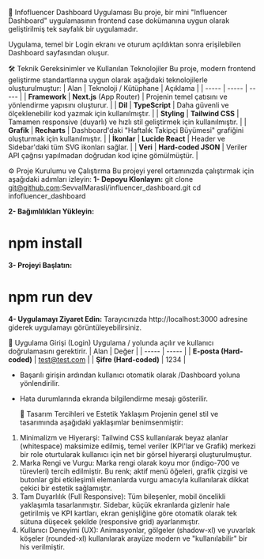    🚀 Infofluencer Dashboard Uygulaması
Bu proje, bir mini "Influencer Dashboard" uygulamasının frontend case dokümanına uygun olarak geliştirilmiş tek sayfalık bir uygulamadır.

Uygulama, temel bir Login ekranı ve oturum açıldıktan sonra erişilebilen Dashboard sayfasından oluşur.

   🛠️ Teknik Gereksinimler ve Kullanılan Teknolojiler
Bu proje, modern frontend geliştirme standartlarına uygun olarak aşağıdaki teknolojilerle oluşturulmuştur:
| Alan | Teknoloji / Kütüphane | Açıklama | 
 | ----- | ----- | ----- | 
| **Framework** | **Next.js** (App Router) | Projenin temel çatısını ve yönlendirme yapısını oluşturur. | 
| **Dil** | **TypeScript** | Daha güvenli ve ölçeklenebilir kod yazmak için kullanılmıştır. | 
| **Styling** | **Tailwind CSS** | Tamamen responsive (duyarlı) ve hızlı stil geliştirmek için kullanılmıştır. | 
| **Grafik** | **Recharts** | Dashboard'daki "Haftalık Takipçi Büyümesi" grafiğini oluşturmak için kullanılmıştır. | 
| **İkonlar** | **Lucide React** | Header ve Sidebar'daki tüm SVG ikonları sağlar. | 
| **Veri** | **Hard-coded JSON** | Veriler API çağrısı yapılmadan doğrudan kod içine gömülmüştür. | 

   ⚙️ Proje Kurulumu ve Çalıştırma
Bu projeyi yerel ortamınızda çalıştırmak için aşağıdaki adımları izleyin:
**1- Depoyu Klonlayın:**
git clone git@github.com:SevvalMarasli/influencer_dashboard.git
cd infofluencer_dashboard

**2- Bağımlılıkları Yükleyin:**
# npm install

**3- Projeyi Başlatın:**
# npm run dev

**4- Uygulamayı Ziyaret Edin:** Tarayıcınızda http://localhost:3000 adresine giderek uygulamayı görüntüleyebilirsiniz.

   🚪 Uygulama Girişi (Login)
Uygulama / yolunda açılır ve kullanıcı doğrulamasını gerektirir.
| Alan | Değer | 
 | ----- | ----- | 
| **E-posta (Hard-coded)** | test@test.com | 
| **Şifre (Hard-coded)** | 1234 | 

- Başarılı girişin ardından kullanıcı otomatik olarak /Dashboard yoluna yönlendirilir.
- Hata durumlarında ekranda bilgilendirme mesajı gösterilir.

   🎨 Tasarım Tercihleri ve Estetik Yaklaşım
Projenin genel stil ve tasarımında aşağıdaki yaklaşımlar benimsenmiştir:
1. Minimalizm ve Hiyerarşi: Tailwind CSS kullanılarak beyaz alanlar (whitespace) maksimize edilmiş, temel veriler (KPI'lar ve Grafik) merkezi bir role oturtularak kullanıcı için net bir görsel hiyerarşi oluşturulmuştur.
2. Marka Rengi ve Vurgu: Marka rengi olarak koyu mor (indigo-700 ve türevleri) tercih edilmiştir. Bu renk; aktif menü öğeleri, grafik çizgisi ve butonlar gibi etkileşimli elemanlarda vurgu amacıyla kullanılarak dikkat çekici bir estetik sağlamıştır.
3. Tam Duyarlılık (Full Responsive): Tüm bileşenler, mobil öncelikli yaklaşımla tasarlanmıştır. Sidebar, küçük ekranlarda gizlenir hale getirilmiş ve KPI kartları, ekran genişliğine göre otomatik olarak tek sütuna düşecek şekilde (responsive grid) ayarlanmıştır.
4. Kullanıcı Deneyimi (UX): Animasyonlar, gölgeler (shadow-xl) ve yuvarlak köşeler (rounded-xl) kullanılarak arayüze modern ve "kullanılabilir" bir his verilmiştir.

